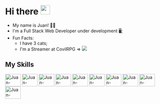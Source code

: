 # Hi there <img src="https://emojis.slackmojis.com/emojis/images/1531849430/4246/blob-sunglasses.gif?1531849430" width="30"/>

- My name is Juan! 👨‍💻
- I'm a Full Stack Web Developer under development 🖥️;
- Fun Facts:
    - I have 3 cats;
    - I'm a Streamer at CovilRPG => <a href="https://www.twitch.tv/covilrpg"><img src="https://img.shields.io/badge/Twitch-9146FF?style=for-the-badge&logo=twitch&logoColor=white"></a>
    
## My Skills

<div style="display: inline_block">  
  <img align="center" alt="Juan-HTML" height="40" width="50" src="https://cdn.jsdelivr.net/gh/devicons/devicon/icons/html5/html5-plain-wordmark.svg" />
  <img align="center" alt="Juan-HTML" height="40" width="50" src="https://cdn.jsdelivr.net/gh/devicons/devicon/icons/css3/css3-plain-wordmark.svg" />
  <img align="center" alt="Juan-HTML" height="40" width="50" src="https://cdn.jsdelivr.net/gh/devicons/devicon/icons/javascript/javascript-plain.svg" />
  <img align="center" alt="Juan-HTML" height="40" width="50" src="https://cdn.jsdelivr.net/gh/devicons/devicon/icons/react/react-original-wordmark.svg" />
  <img align="center" alt="Juan-HTML" height="40" width="50" src="https://cdn.jsdelivr.net/gh/devicons/devicon/icons/vscode/vscode-original.svg" />
  <img align="center" alt="Juan-HTML" height="40" width="50" src="https://cdn.jsdelivr.net/gh/devicons/devicon/icons/git/git-original-wordmark.svg" />
  <img align="center" alt="Juan-HTML" height="40" width="50" src="https://cdn.jsdelivr.net/gh/devicons/devicon/icons/figma/figma-original.svg" />
  <img align="center" alt="Juan-HTML" height="40" width="50" src="https://cdn.jsdelivr.net/gh/devicons/devicon/icons/slack/slack-original.svg" />
  <img align="center" alt="Juan-HTML" height="40" width="50" src="https://cdn.jsdelivr.net/gh/devicons/devicon/icons/trello/trello-plain.svg" />
  <img align="center" alt="Juan-HTML" height="40" width="50" src="https://cdn.jsdelivr.net/gh/devicons/devicon/icons/ubuntu/ubuntu-plain-wordmark.svg" />
</div>
